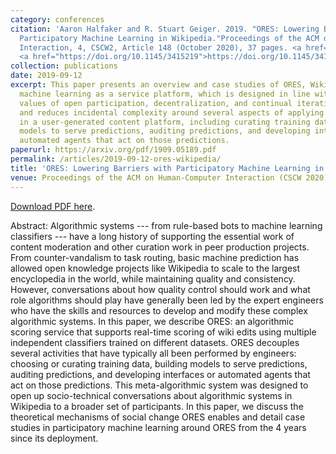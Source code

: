 ```yaml
---
category: conferences
citation: 'Aaron Halfaker and R. Stuart Geiger. 2019. "ORES: Lowering Barriers with
  Participatory Machine Learning in Wikipedia."Proceedings of the ACM on Human-Computer
  Interaction, 4, CSCW2, Article 148 (October 2020), 37 pages. <a href="https://arxiv.org/pdf/1909.05189.pdf">https://arxiv.org/pdf/1909.05189.pdf</a>
  <a href="https://doi.org/10.1145/3415219">https://doi.org/10.1145/3415219</a>'
collection: publications
date: 2019-09-12
excerpt: This paper presents an overview and case studies of ORES, Wikipedia's real-time
  machine learning as a service platform, which is designed in line with Wikipedia's
  values of open participation, decentralization, and continual iteration. ORES decouples
  and reduces incidental complexity around several aspects of applying machine learning
  in a user-generated content platform, including curating training data sets, building
  models to serve predictions, auditing predictions, and developing interfaces or
  automated agents that act on those predictions.
paperurl: https://arxiv.org/pdf/1909.05189.pdf
permalink: /articles/2019-09-12-ores-wikipedia/
title: 'ORES: Lowering Barriers with Participatory Machine Learning in Wikipedia'
venue: Proceedings of the ACM on Human-Computer Interaction (CSCW 2020)
---
```


<a href="https://arxiv.org/pdf/1909.05189.pdf">Download PDF here</a>.

Abstract: Algorithmic systems --- from rule-based bots to machine learning classifiers --- have a long history of supporting the essential work of content moderation and other curation work in peer production projects.  From counter-vandalism to task routing, basic machine prediction has allowed open knowledge projects like Wikipedia to scale to the largest encyclopedia in the world, while maintaining quality and consistency.  However, conversations about how quality control should work and what role algorithms should play have generally been led by the expert engineers who have the skills and resources to develop and modify these complex algorithmic systems. In this paper, we describe ORES: an algorithmic scoring service that supports real-time scoring of wiki edits using multiple independent classifiers trained on different datasets. ORES decouples several activities that have typically all been performed by engineers: choosing or curating training data, building models to serve predictions, auditing predictions, and developing interfaces or automated agents that act on those predictions. This meta-algorithmic system was designed to open up socio-technical conversations about algorithmic systems in Wikipedia to a broader set of participants.  In this paper, we discuss the theoretical mechanisms of social change ORES enables and detail case studies in participatory machine learning around ORES from the 4 years since its deployment.